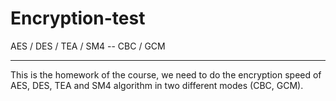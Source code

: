# Encryption-test
AES / DES / TEA / SM4 -- CBC / GCM

---

This is the homework of the course, we need to do the encryption speed of AES, DES, TEA and SM4 algorithm in two different modes (CBC, GCM).
